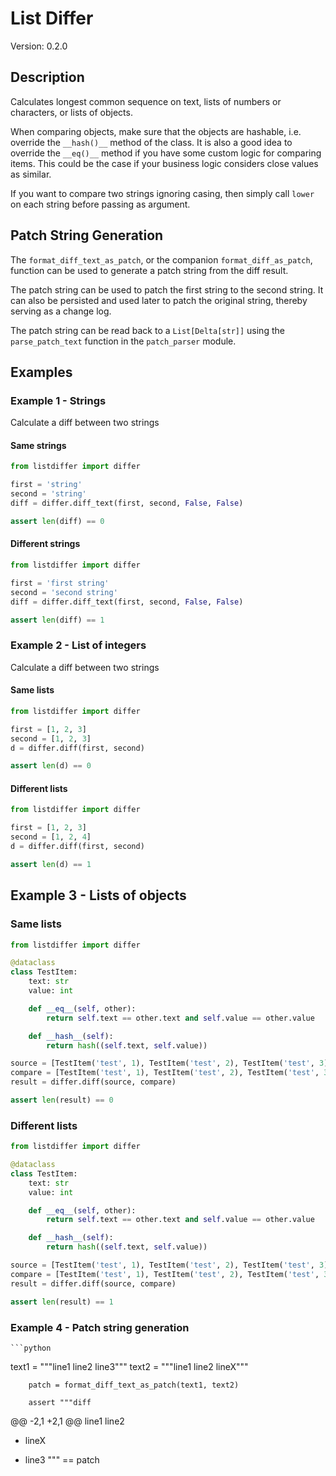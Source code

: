 # List Differ

Version: 0.2.0

## Description

Calculates longest common sequence on text, lists of numbers or characters, or lists of objects.

When comparing objects, make sure that the objects are hashable, i.e. override the `__hash()__` method of the class.
It is also a good idea to override the `__eq()__` method if you have some custom logic for comparing items.
This could be the case if your business logic considers close values as similar.

If you want to compare two strings ignoring casing, then simply call `lower` on each string before passing as argument.

## Patch String Generation

The `format_diff_text_as_patch`, or the companion `format_diff_as_patch`, function can be used to generate a patch string 
from the diff result.

The patch string can be used to patch the first string to the second string. It can also be persisted and used later to 
patch the original string, thereby serving as a change log.

The patch string can be read back to a `List[Delta[str]]` using the `parse_patch_text` function in the `patch_parser` module.

## Examples

### Example 1 - Strings

Calculate a diff between two strings

#### Same strings

```python
from listdiffer import differ

first = 'string'
second = 'string'
diff = differ.diff_text(first, second, False, False)

assert len(diff) == 0
```

#### Different strings

```python
from listdiffer import differ

first = 'first string'
second = 'second string'
diff = differ.diff_text(first, second, False, False)

assert len(diff) == 1
```

### Example 2 - List of integers

Calculate a diff between two strings

#### Same lists

```python
from listdiffer import differ

first = [1, 2, 3]
second = [1, 2, 3]
d = differ.diff(first, second)

assert len(d) == 0
```

#### Different lists

```python
from listdiffer import differ

first = [1, 2, 3]
second = [1, 2, 4]
d = differ.diff(first, second)

assert len(d) == 1
```

## Example 3 - Lists of objects

### Same lists

```python
from listdiffer import differ

@dataclass
class TestItem:
    text: str
    value: int

    def __eq__(self, other):
        return self.text == other.text and self.value == other.value

    def __hash__(self):
        return hash((self.text, self.value))

source = [TestItem('test', 1), TestItem('test', 2), TestItem('test', 3)]
compare = [TestItem('test', 1), TestItem('test', 2), TestItem('test', 3)]
result = differ.diff(source, compare)

assert len(result) == 0
```

### Different lists

```python
from listdiffer import differ

@dataclass
class TestItem:
    text: str
    value: int

    def __eq__(self, other):
        return self.text == other.text and self.value == other.value

    def __hash__(self):
        return hash((self.text, self.value))

source = [TestItem('test', 1), TestItem('test', 2), TestItem('test', 3)]
compare = [TestItem('test', 1), TestItem('test', 2), TestItem('test', 3), TestItem('test', 4)]
result = differ.diff(source, compare)

assert len(result) == 1
```

### Example 4 - Patch string generation

    ```python
text1 = """line1
line2
line3"""
        text2 = """line1
line2
lineX"""

        patch = format_diff_text_as_patch(text1, text2)

        assert """diff
@@ -2,1 +2,1 @@
    line1
    line2
+   lineX
-   line3
""" == patch
```